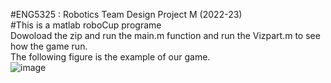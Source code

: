 #ENG5325 : Robotics Team Design Project M (2022-23)  
#This is a matlab roboCup programe  
Dowoload the zip and run the main.m function and run the Vizpart.m to see how the game run.  
The following figure is the example of our game.  
![image](https://user-images.githubusercontent.com/68543461/232842883-af90ce5d-66df-453c-889d-576043356d54.png)
